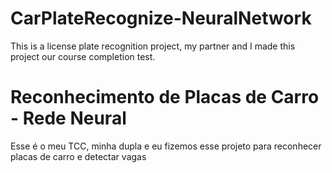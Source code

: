 # CarPlateRecognize-NeuralNetwork
This is a license plate recognition project, my partner and I made this project our course completion test.

# Reconhecimento de Placas de Carro - Rede Neural
Esse é o meu TCC, minha dupla e eu fizemos esse projeto para reconhecer placas de carro e detectar vagas
